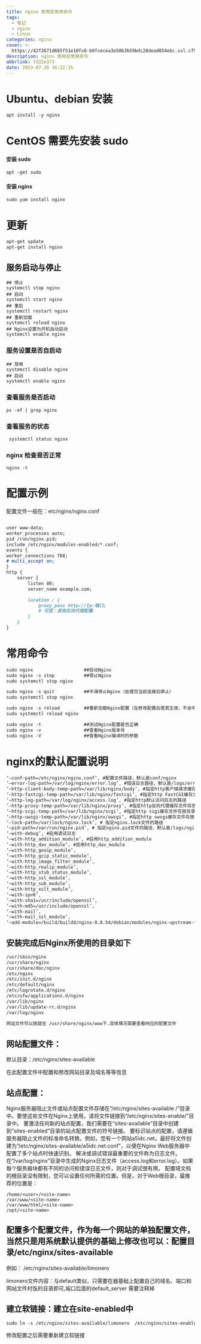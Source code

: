 ```yaml
---
title: nginx 使用及常用命令
tags:
  - 笔记
  - nginx
  - Linux
categories: nginx
cover: >-
  https://42f2671d685f51e10fc6-b9fcecea3e50b3b59bdc28dead054ebc.ssl.cf5.rackcdn.com/illustrations/Programming_re_kg9v.svg
description: nginx 使用及常用命令
abbrlink: fd22e373
date: 2023-07-28 16:22:15
---
```

# Ubuntu、debian 安装
```markdown
apt install -y nginx 
```
# CentOS 需要先安装 sudo
#### 安装 sudo
```markdown
apt -get sudo
```
#### 安装 nginx
```markdown
sudo yum install nginx
```
# 更新
```markdown
apt-get update
apt-get install nginx
```
## 服务启动与停止
```shell
## 停止
systemctl stop nginx
## 启动
systemctl start nginx
## 重启
systemctl restart nginx
## 重新加载
systemctl reload nginx
## Nginx设置为开机自动启动
systemctl enable nginx
```
### 服务设置是否自启动
```shell
## 禁用
systemctl disable nginx
## 启动
systemctl enable nginx
```
### 查看服务是否启动
```shell
ps -ef | grep nginx
```
### 查看服务的状态
```shell
 systemctl status nginx
```
### nginx 检查是否正常
```shell
nginx -t
```

# 配置示例
配置文件一般在：etc/nginx/nginx.conf
```markdown

user www-data;
worker_processes auto;
pid /run/nginx.pid;
include /etc/nginx/modules-enabled/*.conf;
events {
worker_connections 768;
# multi_accept on;
}
http {
    server {
        listen 80;
        server_name example.com;

        location / {
            proxy_pass http://Ip:端口;
            # 可选：其他反向代理配置
        }
    }
}

```

#  常用命令
```markdown
sudo nginx                   ##启动Nginx
sudo nginx -s stop           ##停止Nginx
sudo systemctl stop nginx

sudo nginx -s quit           ##平滑停止Nginx（处理完当前连接后停止）
sudo systemctl stop nginx

sudo nginx -s reload         ##重新加载Nginx配置（在修改配置后使其生效，不会中断连接）
sudo systemctl reload nginx

sudo nginx -t                ##测试Nginx配置是否正确
sudo nginx -v                ##查看Nginx版本号
sudo nginx -V                ##查看Nginx编译时的参数
```
# nginx的默认配置说明
```markdown
‘–conf-path=/etc/nginx/nginx.conf’, #配置文件路径，默认是conf/nginx
‘–error-log-path=/var/log/nginx/error.log’, #错误日志路径，默认是/logs/error.log
‘–http-client-body-temp-path=/var/lib/nginx/body’, #指定http客户端请求缓存文件存放目录的路径
‘–http-fastcgi-temp-path=/var/lib/nginx/fastcgi’, #指定http FastCGI缓存文件存放目录的路径
‘–http-log-path=/var/log/nginx/access.log’, #指定http默认访问日志的路径
‘–http-proxy-temp-path=/var/lib/nginx/proxy’, #指定http反向代理缓存文件存放目录
‘–http-scgi-temp-path=/var/lib/nginx/scgi’, #指定http sigi缓存文件存放目录的路径
‘–http-uwsgi-temp-path=/var/lib/nginx/uwsgi’, #指定http uwsgi缓存文件存放目录的路径
‘–lock-path=/var/lock/nginx.lock’, # 指定nginx.lock文件的路径
‘–pid-path=/var/run/nginx.pid’, # 指定nginx.pid文件的路径，默认是/logs/nginx.pid
‘–with-debug’, #启用调试日志
‘–with-http_addition_module’, #启用http_addition_module
‘–with-http_dav_module’, #启用http_dav_module
‘–with-http_geoip_module’,
‘–with-http_gzip_static_module’,
‘–with-http_image_filter_module’,
‘–with-http_realip_module’,
‘–with-http_stub_status_module’,
‘–with-http_ssl_module’,
‘–with-http_sub_module’,
‘–with-http_xslt_module’,
‘–with-ipv6’,
‘–with-sha1=/usr/include/openssl’,
‘–with-md5=/usr/include/openssl’,
‘–with-mail’,
‘–with-mail_ssl_module’,
‘–add-module=/build/buildd/nginx-0.8.54/debian/modules/nginx-upstream-fair’
```
## 安装完成后Nginx所使用的目录如下
```markdown
/usr/sbin/nginx
/usr/share/nginx
/usr/share/doc/nginx
/etc/nginx
/etc/init.d/nginx
/etc/default/nginx
/etc/logrotate.d/nginx
/etc/ufw/applications.d/nginx
/var/lib/nginx
/var/lib/update-rc.d/nginx
/var/log/nginx
 
网站文件可以放就在 /usr/share/nginx/www下.具体情况需要查看响应的配置文件
```
## 网站配置文件：
默认目录：/etc/nginx/sites-available

在此配置文件中配置和修改网站目录及域名等等信息

## 站点配置：
Nginx服务器阻止文件或站点配置文件存储在“/etc/nginx/sites-available /”目录中。要使这些文件在Nginx上使用，请将文件链接到“/etc/nginx/sites-enable/”目录中。
要激活任何新的站点配置，我们需要在“sites-available”目录中创建到“sites-enabled”目录的站点配置文件的符号链接。
要标识站点的配置，请遵循服务器阻止文件的标准命名转换。例如，您有一个网站a5idc.net。最好将文件创建为“/etc/nginx/sites-available/a5idc.net.conf”，以便在Nginx Web服务器中配置了多个站点时快速识别。
解决或调试错误最重要的文件称为日志文件。在“/var/log/nginx”目录中生成的Nginx日志文件（access.log和error.log）。如果每个服务器块都有不同的访问和错误日​​志文件，则对于调试很有用。
配置域文档的根目录没有限制，您可以设置任何所需的位置。但是，对于Web根目录，最推荐的位置是：
```
/home/<user>/<site-name>
/var/www/<site-name>
/var/www/html/<site-name>
/opt/<site-name>
```
## 配置多个配置文件，作为每一个网站的单独配置文件，当然只是用系统默认提供的基础上修改也可以：配置目录/etc/nginx/sites-available
例如： /etc/nginx/sites-available/limonero

limonero文件内容：与default类似，只需要在器基础上配置自己的域名、端口和网站文件村饭的目录即可,端口后面的default_server 需要注释掉
## 建立软链接：建立在site-enabled中
```markdown
sudo ln -s /etc/nginx/sites-available/limonero  /etc/nginx/sites-enabled/
```
修改配置之后需要重新建立软链接